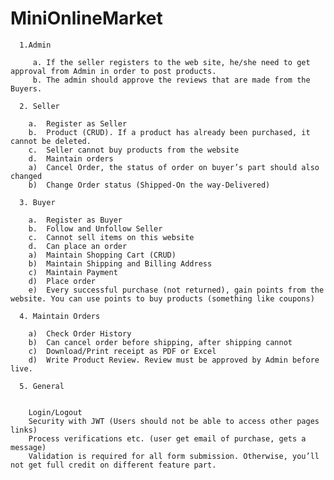# MiniOnlineMarket

      1.Admin	

         a.	If the seller registers to the web site, he/she need to get approval from Admin in order to post products.	
         b.	The admin should approve the reviews that are made from the Buyers.	
   
      2. Seller	

        a.	Register as Seller		
        b.	Product (CRUD). If a product has already been purchased, it cannot be deleted.	
        c.	Seller cannot buy products from the website	
        d.	Maintain orders 
        a)	Cancel Order, the status of order on buyer’s part should also changed
        b)	Change Order status (Shipped-On the way-Delivered)	

      3. Buyer	

        a.	Register as Buyer	
        b.	Follow and Unfollow Seller	
        c.	Cannot sell items on this website	
        d.	Can place an order
        a)	Maintain Shopping Cart (CRUD)
        b)	Maintain Shipping and Billing Address
        c)	Maintain Payment
        d)	Place order
        e)	Every successful purchase (not returned), gain points from the website. You can use points to buy products (something like coupons)	
  
      4. Maintain Orders

        a)	Check Order History
        b)	Can cancel order before shipping, after shipping cannot
        c)	Download/Print receipt as PDF or Excel
        d)	Write Product Review. Review must be approved by Admin before live.

      5. General		
  
  
        Login/Logout	
        Security with JWT (Users should not be able to access other pages links)	
        Process verifications etc. (user get email of purchase, gets a message)	
        Validation is required for all form submission. Otherwise, you’ll not get full credit on different feature part.	
